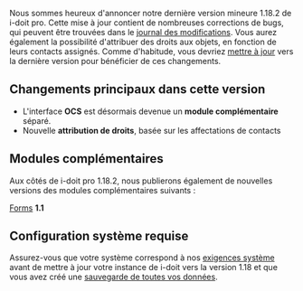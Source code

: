 Nous sommes heureux d'annoncer notre dernière version mineure 1.18.2 de i-doit pro. Cette mise à jour contient de nombreuses corrections de bugs, qui peuvent être trouvées dans le [journal des modifications](../../changelogs/changelog-1.18.x/changelog-1.18.2.md). Vous aurez également la possibilité d'attribuer des droits aux objets, en fonction de leurs contacts assignés. Comme d'habitude, vous devriez [mettre à jour](../../../maintenance-and-operation/update.md) vers la dernière version pour bénéficier de ces changements.

Changements principaux dans cette version
----------------------------------------

*   L'interface **OCS** est désormais devenue un **module complémentaire** séparé.
*   Nouvelle **attribution de droits**, basée sur les affectations de contacts

Modules complémentaires
-----------------------

Aux côtés de i-doit pro 1.18.2, nous publierons également de nouvelles versions des modules complémentaires suivants :

  
[Forms](../../../i-doit-pro-add-ons/forms/index.md) **1.1**

Configuration système requise
------------------------------

Assurez-vous que votre système correspond à nos [exigences système](../../../installation/system-requirements.md) avant de mettre à jour votre instance de i-doit vers la version 1.18 et que vous avez créé une [sauvegarde de toutes vos données](../../../maintenance-and-operation/backup-and-recovery/backup-script-for-data-and-files.md).
